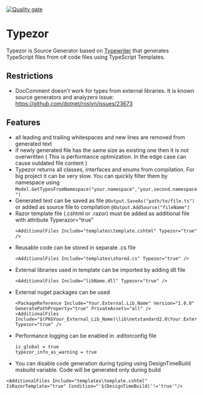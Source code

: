 [![Quality gate](https://sonarcloud.io/api/project_badges/quality_gate?project=ReactiveThings_Typezor)](https://sonarcloud.io/summary/new_code?id=ReactiveThings_Typezor)

# Typezor
Typezor is Source Generator based on [Typewriter](http://frhagn.github.io/Typewriter) that generates TypeScript files from c# code files using TypeScript Templates.

## Restrictions
- DocComment doesn't work for types from external libraries. It is known source generators and analyzers issue: https://github.com/dotnet/roslyn/issues/23673

## Features
- all leading and trailing whitespaces and new lines are removed from generated text
- if newly generated file has the same size as existing one then it is not overwritten ( This is performance optimization. In the edge case can cause outdated file content )
- Typezor returns all classes, interfaces and enums from compilation. For big project it can be very slow. You can quickly filter them by namespace using 
``Model.GetTypesFromNamespace("your.namespace","your.second.namespace")``
- Generated text can be saved as file ``@Output.SaveAs("path/to/file.ts")`` or added as source file to compilation ``@Output.AddSource("fileName")``
- Razor template file (.cshtml or .razor) must be added as additional file with attribute Typerazor="true" 
  ```
  <AdditionalFiles Include="templates\template.cshtml" Typezor="true" />
  ```
- Reusable code can be stored in separate .cs file 
  ```
  <AdditionalFiles Include="templates\shared.cs" Typezor="true" />
  ```
- External libraries used in template can be imported by adding dll file 
  ```
  <AdditionalFiles Include="libName.dll" Typezor="true" />
  ``` 
- External nuget packages can be used 
  ```
  <PackageReference Include="Your.External.Lib.Name" Version="1.0.0" GeneratePathProperty="true" PrivateAssets="all" />
  <AdditionalFiles Include="$(PKGYour_External_Lib_Name)\lib\netstandard2.0\Your.External.Lib.Name.dll" Typezor="true" />
  ```
- Performance logging can be enabled in .editorconfig file
  ```
  is_global = true 
  typezor_info_as_warning = true
  ```
- You can disable code generation during typing using DesignTimeBuild msbuild variable. Code will be generated only during build
 ```
 <AdditionalFiles Include="templates\template.cshtml" IsRazorTemplate="true" Condition="'$(DesignTimeBuild)'!='true'"/>
 ```
